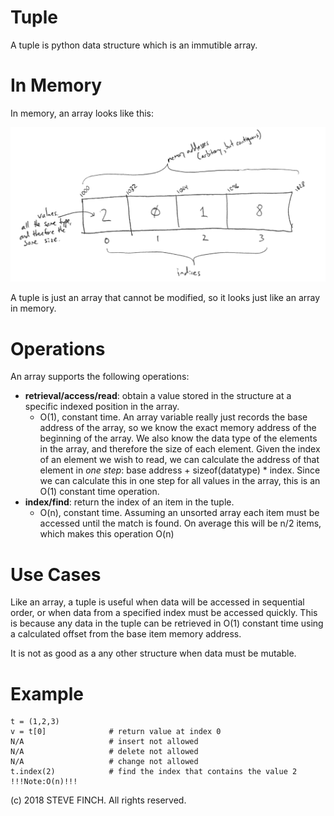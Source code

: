 # Tuple

A tuple is python  data structure which is an immutible array.

# In Memory

In memory, an array looks like this:

![Image of Array in Memory](images/array_memory.png)

A tuple is just an array that cannot be modified, so it looks just like an array in memory.

# Operations

An array supports the following operations:

* **retrieval/access/read**: obtain a value stored in the structure at a specific indexed position in the array.
  * O(1), constant time. An array variable really just records the base address of the array, so we know the exact memory address of the beginning of the array. We also know the data type of the elements in the array, and therefore the size of each element. Given the index of an element we wish to read, we can calculate the address of that element in *one step*: base address + sizeof(datatype) * index. Since we can calculate this in one step for all values in the array, this is an O(1) constant time operation.
* **index/find**: return the index of an item in the tuple.
  * O(n), constant time. Assuming an unsorted array each item must be accessed until the match is found. On average this will be n/2 items, which makes this operation O(n)


# Use Cases

Like an array, a tuple is useful when data will be accessed in sequential order, or when data from a specified index must be accessed quickly. This is because any data in the tuple can be retrieved in O(1) constant time using a calculated offset from the base item memory address.

It is not as good as a any other structure when data must be mutable.

# Example

```
t = (1,2,3)
v = t[0]              # return value at index 0    
N/A                   # insert not allowed
N/A                   # delete not allowed
N/A                   # change not allowed
t.index(2)            # find the index that contains the value 2 !!!Note:O(n)!!!
```

(c) 2018 STEVE FINCH. All rights reserved.
